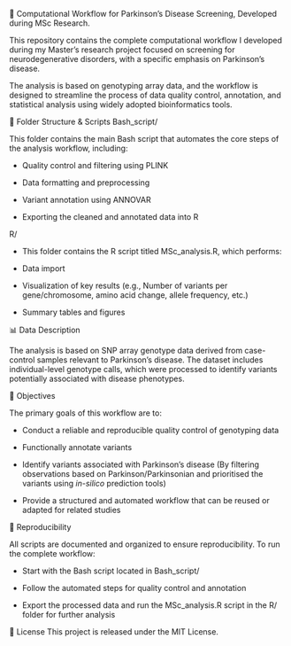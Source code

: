 🧠 Computational Workflow for Parkinson’s Disease Screening, Developed during MSc Research.

This repository contains the complete computational workflow I developed during my Master’s research project focused on screening for neurodegenerative disorders, with a specific emphasis on Parkinson’s disease.

The analysis is based on genotyping array data, and the workflow is designed to streamline the process of data quality control, annotation, and statistical analysis using widely adopted bioinformatics tools.

📁 Folder Structure & Scripts
Bash_script/

This folder contains the main Bash script that automates the core steps of the analysis workflow, including:

- Quality control and filtering using PLINK

- Data formatting and preprocessing

- Variant annotation using ANNOVAR

- Exporting the cleaned and annotated data into R

R/

- This folder contains the R script titled MSc_analysis.R, which performs:

- Data import 

- Visualization of key results (e.g., Number of variants per gene/chromosome, amino acid change, allele frequency, etc.)

- Summary tables and figures


📊 Data Description

The analysis is based on SNP array genotype data derived from case-control samples relevant to Parkinson’s disease. The dataset includes individual-level genotype calls, which were processed to identify variants potentially associated with disease phenotypes.

🎯 Objectives

The primary goals of this workflow are to:

- Conduct a reliable and reproducible quality control of genotyping data
  
- Functionally annotate variants
   
- Identify variants associated with Parkinson’s disease (By filtering observations based on Parkinson/Parkinsonian and prioritised the variants using _in-silico_ prediction tools)
  
- Provide a structured and automated workflow that can be reused or adapted for related studies

🔁 Reproducibility

All scripts are documented and organized to ensure reproducibility. To run the complete workflow:

- Start with the Bash script located in Bash_script/
 
- Follow the automated steps for quality control and annotation

- Export the processed data and run the MSc_analysis.R script in the R/ folder for further analysis

📜 License
This project is released under the MIT License.




